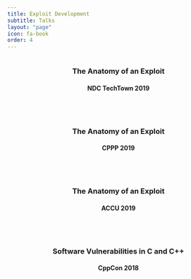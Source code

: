 ```yaml
---
title: Exploit Development
subtitle: Talks
layout: "page"
icon: fa-book
order: 4
---
```


<div class="item_container">
      <div class="item">
        <a href="/2019/09/05/the_anatomy_of_an_exploit.html" class="image fit"><img src="{{ 'assets/images/graffiti-679800_640.jpg' | relative_url }}" alt="" /></a>
        <header>
          <h3>The Anatomy of an Exploit</h3>
          <h4>NDC TechTown 2019</h4>
        </header>
      </div>
      <div class="item">
        <a href="/2019/06/15/the_anatomy_of_an_exploit.html" class="image fit"><img src="{{ 'assets/images/art-3301698_640.jpg' | relative_url }}" alt="" /></a>
        <header>
          <h3>The Anatomy of an Exploit</h3>
          <h4>CPPP 2019</h4>
        </header>
      </div>
      <div class="item">
        <a href="/2019/04/10/the_anatomy_of_an_exploit.html" class="image fit"><img src="{{ 'assets/images/graffiti-1222622_640.jpg' | relative_url }}" alt="" /></a>
        <header>
          <h3>The Anatomy of an Exploit</h3>
          <h4>ACCU 2019</h4>
        </header>
      </div>
      <div class="item">
        <a href="/2018/09/26/software-vulnerabilities-in-c-and-cpp.html" class="image fit"><img src="{{ 'assets/images/street-art-2828534_640.jpg' | relative_url }}" alt="" /></a>
        <header>
          <h3>Software Vulnerabilities in C and C++</h3>
          <h4>CppCon 2018</h4>
        </header>
      </div>
</div>